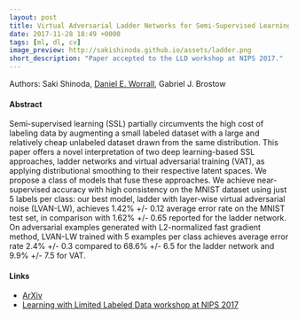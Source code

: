 ```yaml
---
layout: post
title: Virtual Adversarial Ladder Networks for Semi-Supervised Learning
date: 2017-11-28 18:49 +0000
tags: [ml, dl, cv]
image_preview: http://sakishinoda.github.io/assets/ladder.png
short_description: "Paper accepted to the LLD workshop at NIPS 2017."
---
```

Authors: Saki Shinoda, [Daniel E. Worrall](http://www0.cs.ucl.ac.uk/staff/D.Worrall/07_virtual_adversarial_ladder/index.html), Gabriel J. Brostow

#### Abstract
Semi-supervised learning (SSL) partially circumvents the high cost of labeling data by augmenting a small labeled dataset with a large and relatively cheap unlabeled dataset drawn from the same distribution. This paper offers a novel interpretation of two deep learning-based SSL approaches, ladder networks and virtual adversarial training (VAT), as applying distributional smoothing to their respective latent spaces. We propose a class of models that fuse these approaches. We achieve near-supervised accuracy with high consistency on the MNIST dataset using just 5 labels per class: our best model, ladder with layer-wise virtual adversarial noise (LVAN-LW), achieves 1.42% +/- 0.12 average error rate on the MNIST test set, in comparison with 1.62% +/- 0.65 reported for the ladder network. On adversarial examples generated with L2-normalized fast gradient method, LVAN-LW trained with 5 examples per class achieves average error rate 2.4% +/- 0.3 compared to 68.6% +/- 6.5 for the ladder network and 9.9% +/- 7.5 for VAT. 

#### Links
* [ArXiv](https://arxiv.org/abs/1711.07476)
* [Learning with Limited Labeled Data workshop at NIPS 2017](https://lld-workshop.github.io/)
